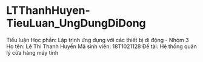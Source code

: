 # LTThanhHuyen-TieuLuan_UngDungDiDong
Tiểu luận
Học phần: Lập trình ứng dụng với các thiết bị di động - Nhóm 3
Họ tên: Lê Thi Thanh Huyền
Mã sinh viên: 18T1021128
Đề tài: Hệ thống quản lý cửa hàng máy tính
